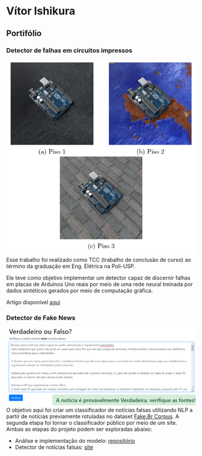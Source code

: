# Vítor Ishikura
## Portifólio
### Detector de falhas em circuitos impressos
![Amostra de dados síteticos utilizados](images/TCC_arduino.PNG)
Esse trabalho foi realizado como TCC (trabalho de conclusão de curso) ao término da graduação em Eng. Elétrica na Poli-USP.

Ele teve como objetivo implementar um detector capaz de discernir falhas em placas de Arduinos Uno reais por meio de uma rede neural treinada por dados sintéticos gerados por meio de computação gráfica.

Artigo disponível [aqui](https://drive.google.com/file/d/1tBcJRBBMM7IhPOpFVx2clE3JbR4QnoGn/view?usp=sharing)



### Detector de Fake News
![Detector de Fake News](images/Detector.PNG)
O objetivo aqui foi criar um classificador de notícias falsas utilizando NLP a partir de notícias previamente rotuladas no dataset [Fake.Br Corpus](https://github.com/roneysco/Fake.br-Corpus). A segunda etapa foi tornar o classificador público por meio de um site. Ambas as etapas do projeto podem ser exploradas abaixo:

* Análise e implementação do modelo: [repositório](https://github.com/vitorhi/Detector-fake-news/blob/master/Analise/Detector_Fake_News.ipynb)
* Detector de notícias falsas: [site](https://detector-noticia.herokuapp.com)